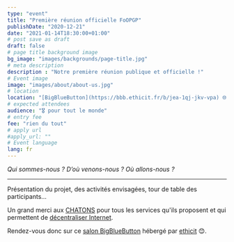 ```yaml
---
type: "event"
title: "Première réunion officielle FoOPGP"
publishDate: "2020-12-21"
date: "2021-01-14T18:30:00+01:00"
# post save as draft
draft: false
# page title background image
bg_image: "images/backgrounds/page-title.jpg"
# meta description
description : "Notre première réunion publique et officielle !"
# Event image
image: "images/about/about-us.jpg"
# location
location: "[BigBlueButton](https://bbb.ethicit.fr/b/jea-1qj-jkv-vpa) 🌐"
# expected attendees
audience: "🎖️ pour tout le monde"
# entry fee
fee: "rien du tout"
# apply url
#apply_url: ""
# Event language
lang: fr
---
```


*Qui sommes-nous ? D’où venons-nous ? Où allons-nous ?*

---

Présentation du projet, des activités envisagées, tour de table des participants…

Un grand merci aux [CHATONS](https://chatons.org/) pour tous les services qu'ils
proposent et qui permettent de [décentraliser
Internet](https://degooglisons-internet.org/fr/).

Rendez-vous donc sur ce [salon BigBlueButton](https://bbb.ethicit.fr/b/jea-1qj-jkv-vpa) hébergé par [ethicit](https://ethicit.fr/) 😊.

